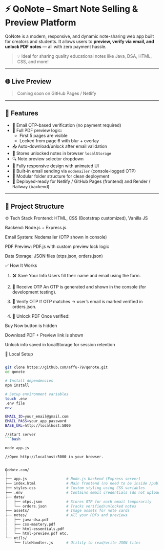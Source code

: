 
# ⚡ QoNote – Smart Note Selling & Preview Platform

QoNote is a modern, responsive, and dynamic note-sharing web app built for creators and students. It allows users to **preview, verify via email, and unlock PDF notes** — all with zero payment hassle.

> 💡 Ideal for sharing quality educational notes like Java, DSA, HTML, CSS, and more!

---

## 🌐 Live Preview

> Coming soon on GitHub Pages / Netlify

---

## 🎯 Features

- 🔐 Email OTP-based verification (no payment required)
- 🧠 Full PDF preview logic:  
  - First 5 pages are visible  
  - Locked from page 6 with blur + overlay  
- 📤 Auto-download/unlock after email validation
- 🔁 Stores unlocked notes in browser `localStorage`
- 🔍 Note preview selector dropdown
- 📱 Fully responsive design with animated UI
- 📧 Built-in email sending via `nodemailer` (console-logged OTP)
- 📁 Modular folder structure for clean deployment
- 🚀 Deployed-ready for Netlify / GitHub Pages (frontend) and Render / Railway (backend)

---

## 📁 Project Structure

⚙️ Tech Stack
Frontend: HTML, CSS (Bootstrap customized), Vanilla JS

Backend: Node.js + Express.js

Email System: Nodemailer (OTP shown in console)

PDF Preview: PDF.js with custom preview lock logic

Data Storage: JSON files (otps.json, orders.json)

✅ How It Works
1. 🛠 Save Your Info
Users fill their name and email using the form.

2. 🔐 Receive OTP
An OTP is generated and shown in the console (for development testing).

3. 🧾 Verify OTP
If OTP matches → user’s email is marked verified in orders.json.

4. 📘 Unlock PDF
Once verified:

Buy Now button is hidden

Download PDF + Preview link is shown

Unlock info saved in localStorage for session retention

🚀 Local Setup
```bash

git clone https://github.com/affu-79/qonote.git
cd qonote

# Install dependencies
npm install

# Setup environment variables
touch .env
.env file
env

EMAIL_ID=your_email@gmail.com
EMAIL_PASS=your_app_password
BASE_URL=http://localhost:5000

//Start server
```bash

node app.js

//Open http://localhost:5000 in your browser.


QoNote.com/
│
├── app.js                  # Node.js backend (Express server)
├── index.html              # Main frontend (no need to be inside /public)
├── styles.css              # Custom styling using CSS variables
├── .env                    # Contains email credentials (do not upload!)
├── data/
│   ├── otps.json           # Stores OTP for each email temporarily
│   └── orders.json         # Tracks verified/unlocked notes
├── assets/                 # Image assets for note cards
├── notes/                  # All your PDFs and previews
│   ├── java-dsa.pdf
│   ├── css-mastery.pdf
│   ├── html-essentials.pdf
│   └── html-preview.pdf etc.
└── utils/
    └── fileHandler.js      # Utility to read/write JSON files



